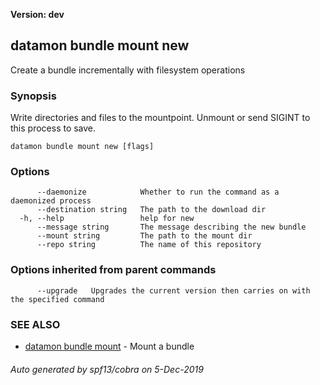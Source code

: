 **Version: dev**

## datamon bundle mount new

Create a bundle incrementally with filesystem operations

### Synopsis

Write directories and files to the mountpoint.  Unmount or send SIGINT to this process to save.

```
datamon bundle mount new [flags]
```

### Options

```
      --daemonize            Whether to run the command as a daemonized process
      --destination string   The path to the download dir
  -h, --help                 help for new
      --message string       The message describing the new bundle
      --mount string         The path to the mount dir
      --repo string          The name of this repository
```

### Options inherited from parent commands

```
      --upgrade   Upgrades the current version then carries on with the specified command
```

### SEE ALSO

* [datamon bundle mount](datamon_bundle_mount.md)	 - Mount a bundle

###### Auto generated by spf13/cobra on 5-Dec-2019

